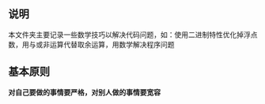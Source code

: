 ## 说明

本文件夹主要记录一些数学技巧以解决代码问题，如：使用二进制特性优化掉浮点数，用与或非运算代替取余运算，用数学解决程序问题





## 基本原则

**对自己要做的事情要严格，对别人做的事情要宽容**

